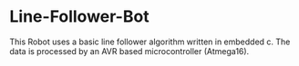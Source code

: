 # Line-Follower-Bot
This Robot uses a basic line follower algorithm written in embedded c. The data is processed by an AVR based microcontroller (Atmega16).

